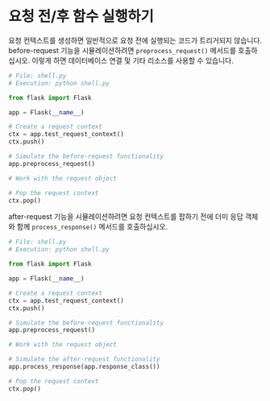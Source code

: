 # 요청 전/후 함수 실행하기

요청 컨텍스트를 생성하면 일반적으로 요청 전에 실행되는 코드가 트리거되지 않습니다. before-request 기능을 시뮬레이션하려면 `preprocess_request()` 메서드를 호출하십시오. 이렇게 하면 데이터베이스 연결 및 기타 리소스를 사용할 수 있습니다.

```python
# File: shell.py
# Execution: python shell.py

from flask import Flask

app = Flask(__name__)

# Create a request context
ctx = app.test_request_context()
ctx.push()

# Simulate the before-request functionality
app.preprocess_request()

# Work with the request object

# Pop the request context
ctx.pop()
```

after-request 기능을 시뮬레이션하려면 요청 컨텍스트를 팝하기 전에 더미 응답 객체와 함께 `process_response()` 메서드를 호출하십시오.

```python
# File: shell.py
# Execution: python shell.py

from flask import Flask

app = Flask(__name__)

# Create a request context
ctx = app.test_request_context()
ctx.push()

# Simulate the before-request functionality
app.preprocess_request()

# Work with the request object

# Simulate the after-request functionality
app.process_response(app.response_class())

# Pop the request context
ctx.pop()
```
